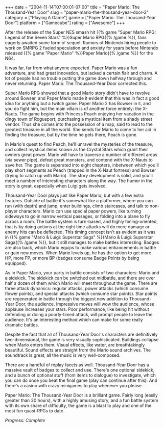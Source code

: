 +++
date = "2004-11-14T07:00:01-07:00"
title = "Paper Mario: The Thousand-Year Door"
slug = "paper-mario-the-thousand-year-door-2"
category = ["Playing A Game"]
game = ["Paper Mario: The Thousand-Year Door"]
platform = ["Gamecube"]
rating = ["Awesome"]
+++

After the release of the Super NES smash hit {{% game "Super Mario RPG: Legend of the Seven Stars" %}}Super Mario RPG{{% /game %}}, fans eagerly awaited some form of sequel. Rumors of Nintendo hiring people to work on SMRPG 2 fueled speculation and anxiety for years before Nintendo released {{% game "Paper Mario" %}}Paper Mario{{% /game %}} for the N64.

It was far, far from what anyone expected. Paper Mario was a fun adventure, and had great innovation, but lacked a certain flair and charm. A lot of people had no trouble putting the game down halfway through and never returning. Paper Mario: The Thousand-Year Door corrected this.

Super Mario RPG showed that a good Mario story didn't have to revolve around Bowser, and Paper Mario made it evident that this was in fact a good idea for anything but a twitch game. Paper Mario 2 has Bowser in it, and you do fight him, but the main villain is of another force entirely: the X-Nauts. The game begins with Princess Peach enjoying her vacation in the dingy town of Rogueport, purchasing a mystical item from a shady street vendor. Thus she comes into the possession of a map, said to lead to the greatest treasure in all the world. She sends for Mario to come to her aid in finding the treasure, but by the time he gets there, Peach is gone.

In Mario's quest to find Peach, he'll unravel the mysteries of the treasure, and collect mystical items known as the Crystal Stars which grant their owners great power. Mario will have to traverse a number of different areas (via sewer pipe), defeat great monsters, and contend with the X-Nauts to save her. The game is separated into eight chapters, inbetween which you'll play short segments as Peach (trapped in the X-Naut fortress) and Bowser (trying to catch up with Mario). The story development is solid, and you'll meet a number of interesting characters along the way. The humor in the story is great, especially when Luigi gets involved.

Thousand-Year Door plays just like Paper Mario, but with a few extra features. Outside of battle it's somewhat like a platformer, where you can run (with depth) and jump, enter buildings, climb staircases, and talk to non-player characters. Mario can use special paper powers, like turning sideways to go in narrow vertical passages, or folding into a plane to fly across a room. The battle system is turn-based, and highly timing-oriented, that is by doing actions at the right time attacks will do more damage or enemy hits can be deflected. This timing concept isn't as evident as it was in {{% game "Mario & Luigi: Superstar Saga" %}}Mario & Luigi: Superstar Saga{{% /game %}}, but it still manages to make battles interesting. Badges are also back, which Mario equips to make various enhancements in battle or gain new moves. When Mario levels up, he has the option to get more HP, more FP, or more BP (badges consume Badge Points by being equipped).

As in Paper Mario, your party in battle consists of two characters: Mario and a sidekick. The sidekick can be switched out midbattle, and there are over half a dozen of them which Mario will meet throughout the game. There are three attack dynamics: regular attacks, power attacks (which consume flower points), and special attacks (which consume star points). Star points are regenerated in battle through the biggest new addition to Thousand-Year Door, the audience. Impressive moves will wow the audience, whose applause increases your stars. Poor performance, like being hit without defending or doing a poorly-timed attack, will prompt people to leave the audience. It's an interesting method which can make for some really dramatic battles.

Despite the fact that all of Thousand-Year Door's characters are definitively two-dimensional, the game is very visually sophisticated. Buildings collapse when Mario enters them. Visual effects, like water, are breathtakingly beautiful. Sound effects are straight from the Mario sound archives. The soundtrack is great, all the music is very well-composed.

There are a handful of replay facets as well. Thousand-Year Door has a massive vault of badges to collect and use. There's one optional sidekick, and a bunch of optional stuff (from items to dialogue) to investigate, which you can do once you beat the final game (play can continue after this). And there's a casino with crazy minigames to play whenever you please.

Paper Mario: The Thousand-Year Door is a brilliant game. Fairly long (easily greater than 30 hours), with a highly amusing story, and a fun battle system with its own share of difficulty, the game is a blast to play and one of the most fun quasi-RPGs to date.

<i>Progress: Complete</i>
